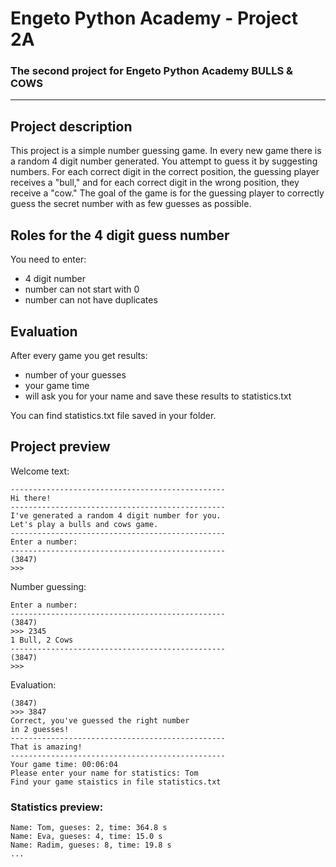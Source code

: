 # **Engeto Python Academy - Project 2A**
### The second project for Engeto Python Academy BULLS & COWS
---
## **Project description**
This project is a simple number guessing game. In every new game there is a random 4 digit number generated. 
You attempt to guess it by suggesting numbers. For each correct digit in the correct position, the guessing player receives a "bull," 
and for each correct digit in the wrong position, they receive a "cow." The goal of the game is for the guessing player to correctly guess 
the secret number with as few guesses as possible.
## **Roles for the 4 digit guess number**
You need to enter:
- 4 digit number
- number can not start with 0
- number can not have duplicates
## **Evaluation**
After every game you get results:
- number of your guesses
- your game time
- will ask you for your name and save these results to statistics.txt

You can find statistics.txt file saved in your folder.
## **Project preview**
Welcome text:
```
------------------------------------------------
Hi there!
------------------------------------------------
I've generated a random 4 digit number for you.
Let's play a bulls and cows game.
------------------------------------------------
Enter a number: 
------------------------------------------------
(3847)
>>> 
```
Number guessing:
```
Enter a number: 
------------------------------------------------
(3847)
>>> 2345
1 Bull, 2 Cows
------------------------------------------------
(3847)
>>> 
```
Evaluation:
```
(3847)
>>> 3847 
Correct, you've guessed the right number 
in 2 guesses!
------------------------------------------------
That is amazing!
------------------------------------------------
Your game time: 00:06:04
Please enter your name for statistics: Tom
Find your game staistics in file statistics.txt
```
### Statistics preview:
```
Name: Tom, gueses: 2, time: 364.8 s
Name: Eva, gueses: 4, time: 15.0 s
Name: Radim, gueses: 8, time: 19.8 s
...
```
